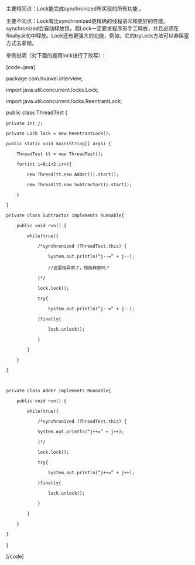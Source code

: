 主要相同点：Lock能完成synchronized所实现的所有功能 。
主要不同点：Lock有比synchronized更精确的线程语义和更好的性能。synchronized会自动释放锁，而Lock一定要求程序员手工释放，并且必须在finally从句中释放。Lock还有更强大的功能，例如，它的tryLock方法可以非阻塞方式去拿锁。 
举例说明（对下面的题用lock进行了改写）：
[code=java]
package com.huawei.interview;

import java.util.concurrent.locks.Lock;
import java.util.concurrent.locks.ReentrantLock;

public class ThreadTest {
	private int j;
	private Lock lock = new ReentrantLock();
	public static void main(String[] args) {
		ThreadTest tt = new ThreadTest();
		for(int i=0;i<2;i++){
			new Thread(tt.new Adder()).start();
			new Thread(tt.new Subtractor()).start();
		}
	}
	private class Subtractor implements Runnable{
		public void run() {
			while(true){
				/*synchronized (ThreadTest.this) {			
					System.out.println(“j--=” + j--);
					//这里抛异常了，锁能释放吗？
				}*/
				lock.lock();
				try{
					System.out.println(“j--=” + j--);
				}finally{
					lock.unlock();
				}
			}
		}
	}
	
	private class Adder implements Runnable{
		public void run() {
			while(true){
				/*synchronized (ThreadTest.this) {
				System.out.println(“j++=” + j++);	
				}*/
				lock.lock();
				try{
					System.out.println(“j++=” + j++);
				}finally{
					lock.unlock();
				}
			}
		}
	}
}
[/code]